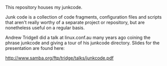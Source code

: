 This repository houses my junkcode.

Junk code is a collection of code fragments, configuration files and
scripts that aren't really worthy of a separate project or repository,
but are nonetheless useful on a regular basis.

Andrew Tridgell did a talk at linux.conf.au many years ago coining the
phrase junkcode and giving a tour of his junkcode directory.  Slides
for the presentation are found here:

http://www.samba.org/ftp/tridge/talks/junkcode.pdf
